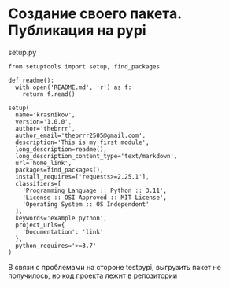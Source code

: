 # Создание своего пакета. Публикация на pypi

setup.py 

```
from setuptools import setup, find_packages

def readme():
  with open('README.md', 'r') as f:
    return f.read()

setup(
  name='krasnikov',
  version='1.0.0',
  author='thebrrr',
  author_email='thebrrr2505@gmail.com',
  description='This is my first module',
  long_description=readme(),
  long_description_content_type='text/markdown',
  url='home_link',
  packages=find_packages(),
  install_requires=['requests>=2.25.1'],
  classifiers=[
    'Programming Language :: Python :: 3.11',
    'License :: OSI Approved :: MIT License',
    'Operating System :: OS Independent'
  ],
  keywords='example python',
  project_urls={
    'Documentation': 'link'
  },
  python_requires='>=3.7'
)
```

В связи с проблемами на стороне testpypi, выгрузить пакет не получилось, но код проекта лежит в репозитории
